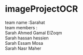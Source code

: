 # imageProjectOCR
team name :Sarahat <br/>
team members : <br/>
Sarah Ahmed Gamal ElZoqm <br/>
Sarah hassan hessien <br/>
Sarah Essam Mosa <br/>
Sarah Nasr Maher <br/>
